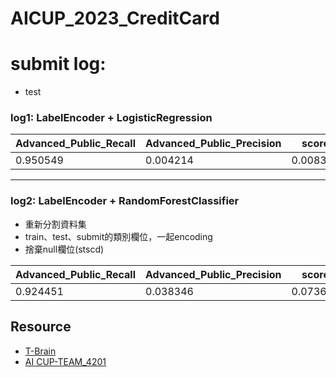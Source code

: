 # AICUP_2023_CreditCard

# submit log:
- test
### log1: LabelEncoder + LogisticRegression
|Advanced_Public_Recall|Advanced_Public_Precision|score|
|----|---|---|
|0.950549|0.004214|0.008391|
---
### log2: LabelEncoder + RandomForestClassifier
- 重新分割資料集
- train、test、submit的類別欄位，一起encoding
- 捨棄null欄位(stscd)

|Advanced_Public_Recall|Advanced_Public_Precision|score|
|----|---|---|
|0.924451|0.038346|0.073638|


## Resource
* [T-Brain](https://tbrain.trendmicro.com.tw/Competitions/Details/31)
* [AI CUP-TEAM_4201](https://go.aicup.tw/competition/team/aa9d73cf-97aa-4be2-8775-7cbc68b11cf9/)
